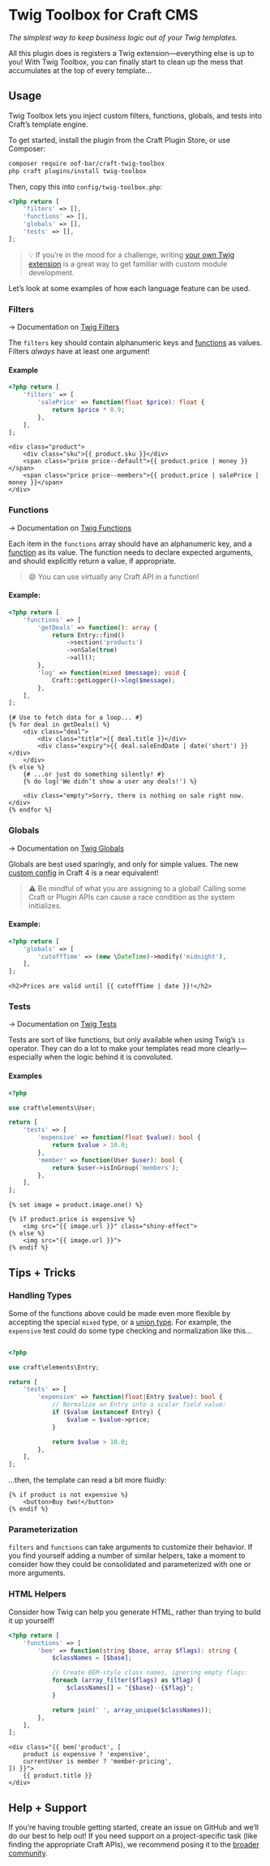# Twig Toolbox for Craft CMS

_The simplest way to keep business logic out of your Twig templates._

All this plugin does is registers a Twig extension—everything else is up to you! With Twig Toolbox, you can finally start to clean up the mess that accumulates at the top of every template…

## Usage

Twig Toolbox lets you inject custom filters, functions, globals, and tests into Craft’s template engine.

To get started, install the plugin from the Craft Plugin Store, or use Composer:

```bash
composer require oof-bar/craft-twig-toolbox
php craft plugins/install twig-toolbox
```

Then, copy this into `config/twig-toolbox.php`:

```php
<?php return [
    'filters' => [],
    'functions' => [],
    'globals' => [],
    'tests' => [],
];
```

> :bulb: If you’re in the mood for a challenge, writing [your own Twig extension](https://craftcms.com/docs/4.x/extend/extending-twig.html) is a great way to get familiar with custom module development.

Let’s look at some examples of how each language feature can be used.

### Filters

&rarr; Documentation on [Twig Filters](https://twig.symfony.com/doc/3.x/templates.html#filters)

The `filters` key should contain alphanumeric keys and [functions](https://www.php.net/manual/en/functions.user-defined.php) as values. Filters _always_ have at least one argument!

#### Example

```php
<?php return [
    'filters' => [
        'salePrice' => function(float $price): float {
            return $price * 0.9;
        },
    ],
];
```

```twig
<div class="product">
    <div class="sku">{{ product.sku }}</div>
    <span class="price price--default">{{ product.price | money }}</span>
    <span class="price price--members">{{ product.price | salePrice | money }}</span>
</div>
```

### Functions

&rarr; Documentation on [Twig Functions](https://twig.symfony.com/doc/3.x/templates.html#functions)

Each item in the `functions` array should have an alphanumeric key, and a [function](https://www.php.net/manual/en/functions.user-defined.php) as its value. The function needs to declare expected arguments, and should explicitly return a value, if appropriate.

> :smile: You can use virtually any Craft API in a function!

#### Example:

```php
<?php return [
    'functions' => [
        'getDeals' => function(): array {
            return Entry::find()
                ->section('products')
                ->onSale(true)
                ->all();
        },
        'log' => function(mixed $message): void {
            Craft::getLogger()->log($message);
        },
    ],
];
```

```twig
{# Use to fetch data for a loop... #}
{% for deal in getDeals() %}
    <div class="deal">
        <div class="title">{{ deal.title }}</div>
        <div class="expiry">{{ deal.saleEndDate | date('short') }}</div>
    </div>
{% else %}
    {# ...or just do something silently! #}
    {% do log('We didn’t show a user any deals!') %}

    <div class="empty">Sorry, there is nothing on sale right now.</div>
{% endfor %}
```

### Globals

&rarr; Documentation on [Twig Globals](https://twig.symfony.com/doc/3.x/templates.html#globals)

Globals are best used sparingly, and only for simple values. The new [custom config](https://craftcms.com/docs/4.x/config#custom-settings) in Craft 4 is a near equivalent!

> :warning: Be mindful of what you are assigning to a global! Calling some Craft or Plugin APIs can cause a race condition as the system initializes.

#### Example:

```php
<?php return [
    'globals' => [
        'cutoffTime' => (new \DateTime)->modify('midnight'),
    ],
];
```

```twig
<h2>Prices are valid until {{ cutoffTime | date }}!</h2>
```

### Tests

&rarr; Documentation on [Twig Tests](https://twig.symfony.com/doc/3.x/templates.html#test-operator)

Tests are sort of like functions, but only available when using Twig’s `is` operator. They can do a lot to make your templates read more clearly—especially when the logic behind it is convoluted.

#### Examples

```php
<?php

use craft\elements\User;

return [
    'tests' => [
        'expensive' => function(float $value): bool {
            return $value > 10.0;
        },
        'member' => function(User $user): bool {
            return $user->isInGroup('members');
        },
    ],
];
```

```twig
{% set image = product.image.one() %}

{% if product.price is expensive %}
    <img src="{{ image.url }}" class="shiny-effect">
{% else %}
    <img src="{{ image.url }}">
{% endif %}
```

## Tips + Tricks

### Handling Types

Some of the functions above could be made even more flexible by accepting the special `mixed` type, or a [union type](https://www.php.net/manual/en/language.types.declarations.php#language.types.declarations.composite.union). For example, the `expensive` test could do some type checking and normalization like this...

```php

<?php

use craft\elements\Entry;

return [
    'tests' => [
        'expensive' => function(float|Entry $value): bool {
            // Normalize an Entry into a scalar field value:
            if ($value instanceof Entry) {
                $value = $value->price;
            }

            return $value > 10.0;
        },
    ],
];
```

...then, the template can read a bit more fluidly:

```twig
{% if product is not expensive %}
    <button>Buy two!</button>
{% endif %}
```

### Parameterization

`filters` and `functions` can take arguments to customize their behavior. If you find yourself adding a number of similar helpers, take a moment to consider how they could be consolidated and parameterized with one or more arguments.

### HTML Helpers

Consider how Twig can help you generate HTML, rather than trying to build it up yourself!

```php
<?php return [
    'functions' => [
        'bem' => function(string $base, array $flags): string {
            $classNames = [$base];

            // Create BEM-style class names, ignoring empty flags:
            foreach (array_filter($flags) as $flag) {
                $classNames[] = "{$base}--{$flag}";
            }

            return join(' ', array_unique($classNames));
        },
    ],
];
```

```twig
<div class="{{ bem('product', [
    product is expensive ? 'expensive',
    currentUser is member ? 'member-pricing',
]) }}">
    {{ product.title }}
</div>
```

## Help + Support

If you’re having trouble getting started, create an issue on GitHub and we’ll do our best to help out! If you need support on a project-specific task (like finding the appropriate Craft APIs), we recommend posing it to the [broader community](https://craftcms.com/community).
